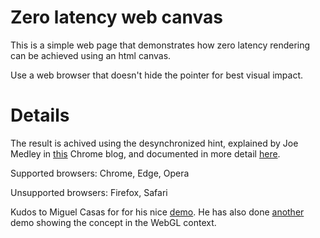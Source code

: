 # Zero latency web canvas

This is a simple web page that demonstrates how zero latency rendering can be achieved using an html canvas.

Use a web browser that doesn't hide the pointer for best visual impact.

# Details

The result is achived using the desynchronized hint, explained by Joe Medley in [this](https://developer.chrome.com/blog/desynchronized/) Chrome blog, and documented in more detail [here](https://docs.google.com/document/d/1-Z_dj9AQ4SjgDLAEY3ELR0YrlHR3JZyJPhaHAstS5WU/edit).

Supported browsers: Chrome, Edge, Opera

Unsupported browsers: Firefox, Safari

Kudos to Miguel Casas for for his nice [demo](https://codepen.io/miguelao/pen/ZjJNNw). He has also done [another](https://codepen.io/miguelao/pen/WKZaqd) demo showing the concept in the WebGL context.
